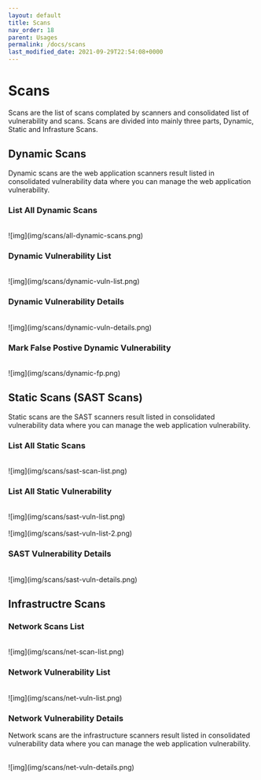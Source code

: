 ```yaml
---
layout: default
title: Scans
nav_order: 18
parent: Usages
permalink: /docs/scans
last_modified_date: 2021-09-29T22:54:08+0000
---
```


# Scans

Scans are the list of scans complated by scanners and consolidated list of vulnerability and scans. Scans are divided into mainly three parts, Dynamic, Static and Infrasture Scans.  

## Dynamic Scans

Dynamic scans are the web application scanners result listed in consolidated vulnerability data where you can manage the web application vulnerability. 

### List All Dynamic Scans
<br>
![img](img/scans/all-dynamic-scans.png)
<br>

### Dynamic Vulnerability List
<br>
![img](img/scans/dynamic-vuln-list.png)
<br>

### Dynamic Vulnerability Details

<br>
![img](img/scans/dynamic-vuln-details.png)
<br>

### Mark False Postive Dynamic Vulnerability

<br>
![img](img/scans/dynamic-fp.png)
<br>

## Static Scans (SAST Scans)

Static scans are the SAST scanners result listed in consolidated vulnerability data where you can manage the web application vulnerability. 

### List All Static Scans 

<br>
![img](img/scans/sast-scan-list.png)
<br>

### List All Static Vulnerability 

<br>
![img](img/scans/sast-vuln-list.png)
<br>

<br>
![img](img/scans/sast-vuln-list-2.png)
<br>

### SAST Vulnerability Details

<br>
![img](img/scans/sast-vuln-details.png)
<br>

## Infrastructre Scans

### Network Scans List

<br>
![img](img/scans/net-scan-list.png)
<br>

### Network Vulnerability List

<br>
![img](img/scans/net-vuln-list.png)
<br>

### Network Vulnerability Details

Network scans are the infrastructure scanners result listed in consolidated vulnerability data where you can manage the web application vulnerability. 

<br>
![img](img/scans/net-vuln-details.png)
<br>
